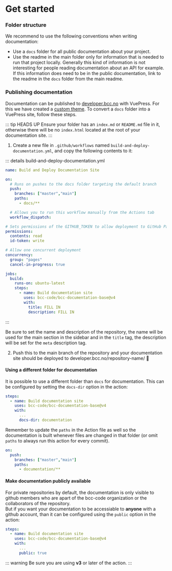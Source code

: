 # Get started

### Folder structure
We recommend to use the following conventions when writing documentation:
- Use a `docs` folder for all public documentation about your project.
- Use the readme in the main folder only for information that is needed to run that project locally. Generally this kind of information is not interesting for people reading documentation about an API for example. If this information does need to be in the public documentation, link to the readme in the `docs` folder from the main readme.

### Publishing documentation
Documentation can be published to [developer.bcc.no](https://developer.bcc.no) with VuePress. For this we have created a [custom theme](./vuepress/). To convert a `docs` folder into a VuePress site, follow these steps.

::: tip HEADS UP
Ensure your folder has an `index.md` or `README.md` file in it, otherwise there will be no `index.html` located at the root of your documentation site.
:::

1. Create a new file in `.github/workflows` named `build-and-deploy-documentation.yml`, and copy the following contents to it:

::: details build-and-deploy-documentation.yml
```yml
name: Build and Deploy Documentation Site

on:
  # Runs on pushes to the docs folder targeting the default branch
  push:
    branches: ["master","main"]
    paths:
      - docs/**

  # Allows you to run this workflow manually from the Actions tab
  workflow_dispatch:

# Sets permissions of the GITHUB_TOKEN to allow deployment to GitHub Pages
permissions:
  contents: read
  id-token: write

# Allow one concurrent deployment
concurrency:
  group: "pages"
  cancel-in-progress: true

jobs:
  build:
    runs-on: ubuntu-latest
    steps:
      - name: Build documentation site
        uses: bcc-code/bcc-documentation-base@v4
        with:
          title: FILL IN
          description: FILL IN
```
:::

Be sure to set the name and description of the repository, the name will be used for the main section in the sidebar and in the `title` tag, the description will be set for the `meta` description tag.

2. Push this to the main branch of the repository and your documentation site should be deployed to developer.bcc.no/repository-name/ 🎉

#### Using a different folder for documentation
It is possible to use a different folder than `docs` for documentation. This can be configured by setting the `docs-dir` option in the action:
```yml
steps:
  - name: Build documentation site
    uses: bcc-code/bcc-documentation-base@v4
    with:
      ...
      docs-dir: documentation
```

Remember to update the `paths` in the Action file as well so the documentation is built whenever files are changed in that folder (or omit `paths` to always run this action for every commit).
```yml
on:
  push:
    branches: ["master","main"]
    paths:
      - documentation/**
```

#### Make documentation publicly available
For private repositories by default, the documentation is only visible to github members who are apart of the bcc-code organization or the collaborators of the repository.  
But if you want your documentation to be accessiable to **anyone** with a github account, than it can be configured using the `public` option in the action:
```yml
steps:
  - name: Build documentation site
    uses: bcc-code/bcc-documentation-base@v4
    with:
      ...
      public: true
```  
::: warning <del></del>
Be sure you are using **v3** or later of the action.
:::